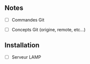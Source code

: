 
## Notes

- [ ] Commandes Git
- [ ] Concepts Git (origine, remote, etc...)



## Installation

- [ ] Serveur LAMP
